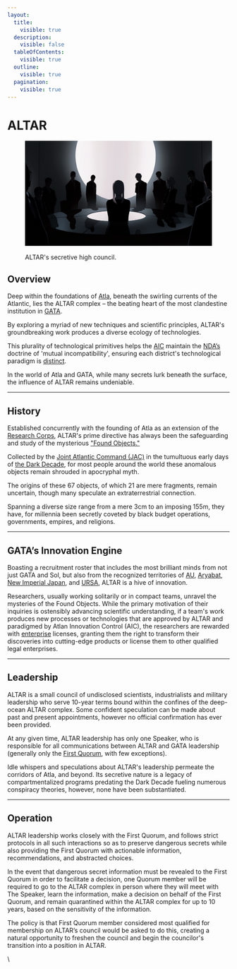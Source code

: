 ```yaml
---
layout:
  title:
    visible: true
  description:
    visible: false
  tableOfContents:
    visible: true
  outline:
    visible: true
  pagination:
    visible: true
---
```


# ALTAR

<figure><img src="../../../.gitbook/assets/altar.png" alt="" width="563"><figcaption><p>ALTAR's secretive high council.</p></figcaption></figure>

## Overview

Deep within the foundations of [Atla](../key-locations/atla.md), beneath the swirling currents of the Atlantic, lies the ALTAR complex – the beating heart of the most clandestine institution in [GATA](../the-basics.md).

By exploring a myriad of new techniques and scientific principles, ALTAR's groundbreaking work produces a diverse ecology of technologies.

This plurality of technological primitives helps the [AIC](atlan-information-control.md) maintain the [NDA’s](../politics/new-dawn-accords.md) doctrine of 'mutual incompatibility', ensuring each district's technological paradigm is [distinct](../politics/districts.md).

In the world of Atla and GATA, while many secrets lurk beneath the surface, the influence of ALTAR remains undeniable.

***

## **History**

Established concurrently with the founding of Atla as an extension of the [Research Corps](../history/the-research-corps.md), ALTAR's prime directive has always been the safeguarding and study of the mysterious ["Found Objects."](../history/found-objects.md)

Collected by the [Joint Atlantic Command (JAC)](../history/the-joint-atlantic-command-jac.md) in the tumultuous early days of [the Dark Decade](../../history/the-dark-decade.md), for most people around the world these anomalous objects remain shrouded in apocryphal myth.

The origins of these 67 objects, of which 21 are mere fragments, remain uncertain, though many speculate an extraterrestrial connection.

Spanning a diverse size range from a mere 3cm to an imposing 155m, they have, for millennia been secretly coveted by black budget operations, governments, empires, and religions.

***

## **GATA’s Innovation Engine**

Boasting a recruitment roster that includes the most brilliant minds from not just GATA and Sol, but also from the recognized territories of [AU](../../african-union/politics/the-basics.md), [Aryabat](../../aryabat/the-basics.md), [New Imperial Japan](../../new-imperial-japan/the-basics.md), and [URSA](../../ursa/the-basics.md), ALTAR is a hive of innovation.

Researchers, usually working solitarily or in compact teams, unravel the mysteries of the Found Objects. While the primary motivation of their inquiries is ostensibly advancing scientific understanding, if a team's work produces new processes or technologies that are approved by ALTAR and paradigmed by Atlan Innovation Control (AIC), the researchers are rewarded with [enterprise](../enterprise/) licenses, granting them the right to transform their discoveries into cutting-edge products or license them to other qualified legal enterprises.

***

## **Leadership**

ALTAR is a small council of undisclosed scientists, industrialists and military leadership who serve 10-year terms bound within the confines of the deep-ocean ALTAR complex. Some confident speculation can be made about past and present appointments, however no official confirmation has ever been provided.

At any given time, ALTAR leadership has only one Speaker, who is responsible for all communications between ALTAR and GATA leadership (generally only the [First Quorum](../politics/governance.md#the-first-quorum), with few exceptions).

Idle whispers and speculations about ALTAR's leadership permeate the corridors of Atla, and beyond. Its secretive nature is a legacy of compartmentalized programs predating the Dark Decade fueling numerous conspiracy theories, however, none have been substantiated.

***

## Operation

ALTAR leadership works closely with the First Quorum, and follows strict protocols in all such interactions so as to preserve dangerous secrets while also providing the First Quorum with actionable information, recommendations, and abstracted choices.

In the event that dangerous secret information must be revealed to the First Quorum in order to facilitate a decision, one Quorum member will be required to go to the ALTAR complex in person where they will meet with The Speaker, learn the information, make a decision on behalf of the First Quorum, and remain quarantined within the ALTAR complex for up to 10 years, based on the sensitivity of the information.

The policy is that First Quorum member considered most qualified for membership on ALTAR’s council would be asked to do this, creating a natural opportunity to freshen the council and begin the councilor's transition into a position in ALTAR.

\
